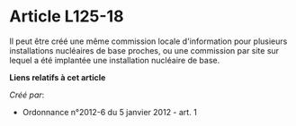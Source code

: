 # Article L125-18

Il peut être créé une même commission locale d'information pour plusieurs installations nucléaires de base proches, ou une
commission par site sur lequel a été implantée une installation nucléaire de base.

**Liens relatifs à cet article**

_Créé par_:

  - Ordonnance n°2012-6 du 5 janvier 2012 - art. 1
